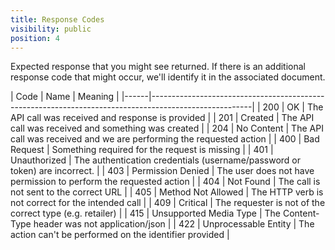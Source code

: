 ```yaml
---
title: Response Codes
visibility: public
position: 4
---
```


Expected response that you might see returned.  If there is an additional response code that might occur, we'll identify it in the associated document.

| Code | Name                   | Meaning                                                                      |
|------|-------------------------------------------------------------------------------------------------------|
| 200  | OK                     | The API call was received and response is provided                           |
| 201  | Created                | The API call was received and something was created                          |
| 204  | No Content             | The API call was received and we are performing the requested action         |
| 400  | Bad Request            | Something required for the request is missing                                |
| 401  | Unauthorized           | The authentication credentials (username/password or token) are incorrect.   |
| 403  | Permission Denied      | The user does not have permission to perform the requested action            |
| 404  | Not Found              | The call is not sent to the correct URL                                      |
| 405  | Method Not Allowed     | The HTTP verb is not correct for the intended call                           |
| 409  | Critical               | The requester is not of the correct type (e.g. retailer)                     |
| 415  | Unsupported Media Type | The Content-Type header was not application/json                             |
| 422  | Unprocessable Entity   | The action can't be performed on the identifier provided                     |
